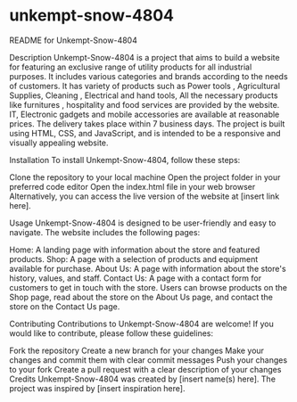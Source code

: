 # unkempt-snow-4804
README for Unkempt-Snow-4804

Description
Unkempt-Snow-4804 is a project that aims to build a website for featuring an exclusive range of utility products for all industrial purposes.
It includes various categories and brands according to the needs of customers. It has variety of products such as Power tools , Agricultural Supplies, Cleaning , Electrical and hand tools, All the necessary products like furnitures , hospitality and food services are provided by the website. IT, Electronic gadgets and mobile accessories are available at reasonable prices. The delivery takes place within 7 business days. The project is built using HTML, CSS, and JavaScript, and is intended to be a responsive and visually appealing website.

Installation
To install Unkempt-Snow-4804, follow these steps:

Clone the repository to your local machine
Open the project folder in your preferred code editor
Open the index.html file in your web browser
Alternatively, you can access the live version of the website at [insert link here].

Usage
Unkempt-Snow-4804 is designed to be user-friendly and easy to navigate. The website includes the following pages:

Home: A landing page with information about the store and featured products.
Shop: A page with a selection of products and equipment available for purchase.
About Us: A page with information about the store's history, values, and staff.
Contact Us: A page with a contact form for customers to get in touch with the store.
Users can browse products on the Shop page, read about the store on the About Us page, and contact the store on the Contact Us page.

Contributing
Contributions to Unkempt-Snow-4804 are welcome! If you would like to contribute, please follow these guidelines:

Fork the repository
Create a new branch for your changes
Make your changes and commit them with clear commit messages
Push your changes to your fork
Create a pull request with a clear description of your changes
Credits
Unkempt-Snow-4804 was created by [insert name(s) here]. The project was inspired by [insert inspiration here].

